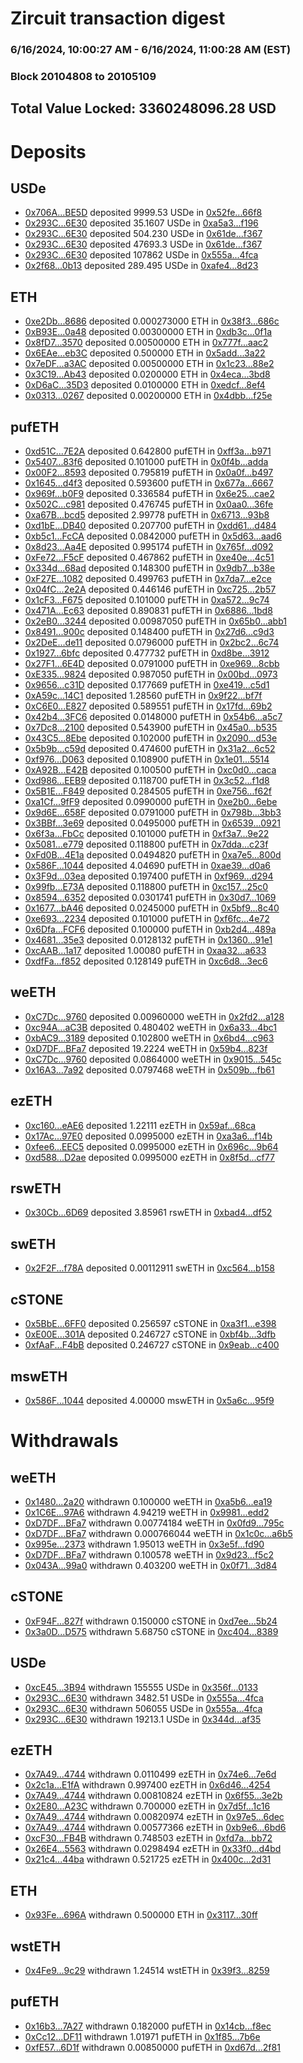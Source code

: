 # Zircuit transaction digest
### 6/16/2024, 10:00:27 AM - 6/16/2024, 11:00:28 AM (EST)
### Block 20104808 to 20105109

## Total Value Locked: 3360248096.28 USD

# Deposits
## USDe
- [0x706A...BE5D](https://etherscan.io/address/0x706A1299a4A93b2C00Dd932B238d9739d788BE5D) deposited 9999.53 USDe in [0x52fe...66f8](https://etherscan.io/tx/0x706A1299a4A93b2C00Dd932B238d9739d788BE5D)
- [0x293C...6E30](https://etherscan.io/address/0x293C6937D8D82e05B01335F7B33FBA0c8e256E30) deposited 35.1607 USDe in [0xa5a3...f196](https://etherscan.io/tx/0x293C6937D8D82e05B01335F7B33FBA0c8e256E30)
- [0x293C...6E30](https://etherscan.io/address/0x293C6937D8D82e05B01335F7B33FBA0c8e256E30) deposited 504.230 USDe in [0x61de...f367](https://etherscan.io/tx/0x293C6937D8D82e05B01335F7B33FBA0c8e256E30)
- [0x293C...6E30](https://etherscan.io/address/0x293C6937D8D82e05B01335F7B33FBA0c8e256E30) deposited 47693.3 USDe in [0x61de...f367](https://etherscan.io/tx/0x293C6937D8D82e05B01335F7B33FBA0c8e256E30)
- [0x293C...6E30](https://etherscan.io/address/0x293C6937D8D82e05B01335F7B33FBA0c8e256E30) deposited 107862 USDe in [0x555a...4fca](https://etherscan.io/tx/0x293C6937D8D82e05B01335F7B33FBA0c8e256E30)
- [0x2f68...0b13](https://etherscan.io/address/0x2f68be4d64639fb29f7cafdF903cCa4cBC520b13) deposited 289.495 USDe in [0xafe4...8d23](https://etherscan.io/tx/0x2f68be4d64639fb29f7cafdF903cCa4cBC520b13)
## ETH
- [0xe2Db...8686](https://etherscan.io/address/0xe2Db1f338c75053Baf5BE538923D17963e028686) deposited 0.000273000 ETH in [0x38f3...686c](https://etherscan.io/tx/0xe2Db1f338c75053Baf5BE538923D17963e028686)
- [0xB93E...0a48](https://etherscan.io/address/0xB93E4b12dD91B1b4a2B8E277ae65d3783bA30a48) deposited 0.00300000 ETH in [0xdb3c...0f1a](https://etherscan.io/tx/0xB93E4b12dD91B1b4a2B8E277ae65d3783bA30a48)
- [0x8fD7...3570](https://etherscan.io/address/0x8fD7b2F90C80E848f1242392F458eA5f57b53570) deposited 0.00500000 ETH in [0x777f...aac2](https://etherscan.io/tx/0x8fD7b2F90C80E848f1242392F458eA5f57b53570)
- [0x6EAe...eb3C](https://etherscan.io/address/0x6EAeE17682C7d73449d300788B89A7360792eb3C) deposited 0.500000 ETH in [0x5add...3a22](https://etherscan.io/tx/0x6EAeE17682C7d73449d300788B89A7360792eb3C)
- [0x7eDF...a3AC](https://etherscan.io/address/0x7eDF2cB453371C957A1A55730Bd418fc3FB0a3AC) deposited 0.00500000 ETH in [0x1c23...88e2](https://etherscan.io/tx/0x7eDF2cB453371C957A1A55730Bd418fc3FB0a3AC)
- [0x3C19...Ab43](https://etherscan.io/address/0x3C19fBCA3666C3D288e43FEA39fa367d72e5Ab43) deposited 0.0200000 ETH in [0x4eca...3bd8](https://etherscan.io/tx/0x3C19fBCA3666C3D288e43FEA39fa367d72e5Ab43)
- [0xD6aC...35D3](https://etherscan.io/address/0xD6aCCd12Dd3b8DA5a53462D5DAD08d05E4f535D3) deposited 0.0100000 ETH in [0xedcf...8ef4](https://etherscan.io/tx/0xD6aCCd12Dd3b8DA5a53462D5DAD08d05E4f535D3)
- [0x0313...0267](https://etherscan.io/address/0x031333b6F652C99A73b931f951235B3bBc0A0267) deposited 0.00200000 ETH in [0x4dbb...f25e](https://etherscan.io/tx/0x031333b6F652C99A73b931f951235B3bBc0A0267)
## pufETH
- [0xd51C...7E2A](https://etherscan.io/address/0xd51C1aD9D42728d0d03864847143F8F44A0A7E2A) deposited 0.642800 pufETH in [0xff3a...b971](https://etherscan.io/tx/0xd51C1aD9D42728d0d03864847143F8F44A0A7E2A)
- [0x5407...83f6](https://etherscan.io/address/0x5407E48D31DDa3cf6FE26009FDcf32ac4e4E83f6) deposited 0.101000 pufETH in [0x0f4b...adda](https://etherscan.io/tx/0x5407E48D31DDa3cf6FE26009FDcf32ac4e4E83f6)
- [0x00F2...8593](https://etherscan.io/address/0x00F2Fd2d4287E618dcF55c36F8fc1ca962d98593) deposited 0.795819 pufETH in [0x0a0f...b497](https://etherscan.io/tx/0x00F2Fd2d4287E618dcF55c36F8fc1ca962d98593)
- [0x1645...d4f3](https://etherscan.io/address/0x1645D1d74C6a7123D456238D2Eb18099F27cd4f3) deposited 0.593600 pufETH in [0x677a...6667](https://etherscan.io/tx/0x1645D1d74C6a7123D456238D2Eb18099F27cd4f3)
- [0x969f...b0F9](https://etherscan.io/address/0x969fe2074a67f2fbB39a7e0A4e9ad3a57565b0F9) deposited 0.336584 pufETH in [0x6e25...cae2](https://etherscan.io/tx/0x969fe2074a67f2fbB39a7e0A4e9ad3a57565b0F9)
- [0x502C...c981](https://etherscan.io/address/0x502C6BFe1128a355940ca0a2DcD0009402b3c981) deposited 0.476745 pufETH in [0x0aa0...36fe](https://etherscan.io/tx/0x502C6BFe1128a355940ca0a2DcD0009402b3c981)
- [0xa67B...bcd5](https://etherscan.io/address/0xa67B37112Ab444dD6ebFdb69fd7426CF8092bcd5) deposited 2.99778 pufETH in [0x6713...93b8](https://etherscan.io/tx/0xa67B37112Ab444dD6ebFdb69fd7426CF8092bcd5)
- [0xd1bE...DB40](https://etherscan.io/address/0xd1bE413478eAe01Df7B5a1878E8fB5c69487DB40) deposited 0.207700 pufETH in [0xdd61...d484](https://etherscan.io/tx/0xd1bE413478eAe01Df7B5a1878E8fB5c69487DB40)
- [0xb5c1...FcCA](https://etherscan.io/address/0xb5c1928130D477Cd88217c03Ce0d28Ec2f06FcCA) deposited 0.0842000 pufETH in [0x5d63...aad6](https://etherscan.io/tx/0xb5c1928130D477Cd88217c03Ce0d28Ec2f06FcCA)
- [0x8d23...Aa4E](https://etherscan.io/address/0x8d2309174a3e3b736B660A9B92Ed6D44FDABAa4E) deposited 0.995174 pufETH in [0x765f...d092](https://etherscan.io/tx/0x8d2309174a3e3b736B660A9B92Ed6D44FDABAa4E)
- [0xFe72...F5cF](https://etherscan.io/address/0xFe7222e51e0EF13bEE680F04a8B32AD2a821F5cF) deposited 0.467862 pufETH in [0xe40e...4c51](https://etherscan.io/tx/0xFe7222e51e0EF13bEE680F04a8B32AD2a821F5cF)
- [0x334d...68ad](https://etherscan.io/address/0x334da214f41c08E08aAf1cE60cd037DA3D4168ad) deposited 0.148300 pufETH in [0x9db7...b38e](https://etherscan.io/tx/0x334da214f41c08E08aAf1cE60cd037DA3D4168ad)
- [0xF27E...1082](https://etherscan.io/address/0xF27Ea379ef6982d85A005EE14406d09db61f1082) deposited 0.499763 pufETH in [0x7da7...e2ce](https://etherscan.io/tx/0xF27Ea379ef6982d85A005EE14406d09db61f1082)
- [0x04fC...2e2A](https://etherscan.io/address/0x04fC81f86007012cb940b71fCAC9DB54fDAb2e2A) deposited 0.446146 pufETH in [0xc725...2b57](https://etherscan.io/tx/0x04fC81f86007012cb940b71fCAC9DB54fDAb2e2A)
- [0x1cF3...F675](https://etherscan.io/address/0x1cF386cE65a685436dc3F9F0ec7F61DE7601F675) deposited 0.101000 pufETH in [0xa572...9c74](https://etherscan.io/tx/0x1cF386cE65a685436dc3F9F0ec7F61DE7601F675)
- [0x471A...Ec63](https://etherscan.io/address/0x471A02528929c9869e86501a6770E8F8ef77Ec63) deposited 0.890831 pufETH in [0x6886...1bd8](https://etherscan.io/tx/0x471A02528929c9869e86501a6770E8F8ef77Ec63)
- [0x2eB0...3244](https://etherscan.io/address/0x2eB01100ba56FcD5Ae5530531a9981DD7a3E3244) deposited 0.00987050 pufETH in [0x65b0...abb1](https://etherscan.io/tx/0x2eB01100ba56FcD5Ae5530531a9981DD7a3E3244)
- [0x8491...900c](https://etherscan.io/address/0x8491fF3cE336616Dab451C720de84AE386F3900c) deposited 0.148400 pufETH in [0x27d6...c9d3](https://etherscan.io/tx/0x8491fF3cE336616Dab451C720de84AE386F3900c)
- [0x2DeE...de11](https://etherscan.io/address/0x2DeE162D522D4131eaa8b06722b24D740E3Fde11) deposited 0.0796000 pufETH in [0x2bc2...6c74](https://etherscan.io/tx/0x2DeE162D522D4131eaa8b06722b24D740E3Fde11)
- [0x1927...6bfc](https://etherscan.io/address/0x1927E545f5365F5B3d09C80fDA35129C19596bfc) deposited 0.477732 pufETH in [0xd8be...3912](https://etherscan.io/tx/0x1927E545f5365F5B3d09C80fDA35129C19596bfc)
- [0x27F1...6E4D](https://etherscan.io/address/0x27F11Dfd09b6f5617D5A43a13281E321ac956E4D) deposited 0.0791000 pufETH in [0xe969...8cbb](https://etherscan.io/tx/0x27F11Dfd09b6f5617D5A43a13281E321ac956E4D)
- [0xE335...9824](https://etherscan.io/address/0xE335F5d4c1DD2368Ec4F5719d5FB35461F4d9824) deposited 0.987050 pufETH in [0x00bd...0973](https://etherscan.io/tx/0xE335F5d4c1DD2368Ec4F5719d5FB35461F4d9824)
- [0x9656...c31D](https://etherscan.io/address/0x9656905980260d33A46bc93bB3a99ea84AaDc31D) deposited 0.177669 pufETH in [0xe419...c5d1](https://etherscan.io/tx/0x9656905980260d33A46bc93bB3a99ea84AaDc31D)
- [0xA59c...14C1](https://etherscan.io/address/0xA59c52b97c2cDcbBe9D5fCB3240233e3868314C1) deposited 1.28560 pufETH in [0x9f22...bf7f](https://etherscan.io/tx/0xA59c52b97c2cDcbBe9D5fCB3240233e3868314C1)
- [0xC6E0...E827](https://etherscan.io/address/0xC6E05fE64E15948E775344D33Fa29048D95bE827) deposited 0.589551 pufETH in [0x17fd...69b2](https://etherscan.io/tx/0xC6E05fE64E15948E775344D33Fa29048D95bE827)
- [0x42b4...3FC6](https://etherscan.io/address/0x42b484eC8CB433D9AE3FFC0F7D05647027a63FC6) deposited 0.0148000 pufETH in [0x54b6...a5c7](https://etherscan.io/tx/0x42b484eC8CB433D9AE3FFC0F7D05647027a63FC6)
- [0x7Dc8...2100](https://etherscan.io/address/0x7Dc877aa625e7FB13a9822E9e45603D9CbA32100) deposited 0.543900 pufETH in [0x45a0...b535](https://etherscan.io/tx/0x7Dc877aa625e7FB13a9822E9e45603D9CbA32100)
- [0x43C5...8Ebe](https://etherscan.io/address/0x43C56CC4E6F335d7E0Fa00A2dB89b23043eb8Ebe) deposited 0.102000 pufETH in [0x2090...d53e](https://etherscan.io/tx/0x43C56CC4E6F335d7E0Fa00A2dB89b23043eb8Ebe)
- [0x5b9b...c59d](https://etherscan.io/address/0x5b9b71a54c25ed42B66A4314A2008dB8BF13c59d) deposited 0.474600 pufETH in [0x31a2...6c52](https://etherscan.io/tx/0x5b9b71a54c25ed42B66A4314A2008dB8BF13c59d)
- [0xf976...D063](https://etherscan.io/address/0xf9764BF8Ac8cB9D5165314f5155BeF354b8dD063) deposited 0.108900 pufETH in [0x1e01...5514](https://etherscan.io/tx/0xf9764BF8Ac8cB9D5165314f5155BeF354b8dD063)
- [0xA92B...E42B](https://etherscan.io/address/0xA92BaaF7D11B15872188F5fF97F8cCE1fD69E42B) deposited 0.100500 pufETH in [0xc0d0...caca](https://etherscan.io/tx/0xA92BaaF7D11B15872188F5fF97F8cCE1fD69E42B)
- [0xd986...EEB9](https://etherscan.io/address/0xd9864004c7c2057c7D5EcD92E4538F4Ef291EEB9) deposited 0.118700 pufETH in [0x3c52...f1d8](https://etherscan.io/tx/0xd9864004c7c2057c7D5EcD92E4538F4Ef291EEB9)
- [0x5B1E...F849](https://etherscan.io/address/0x5B1EbCFC3B93778245727c69D46f80F1a82aF849) deposited 0.284505 pufETH in [0xe756...f62f](https://etherscan.io/tx/0x5B1EbCFC3B93778245727c69D46f80F1a82aF849)
- [0xa1Cf...9fF9](https://etherscan.io/address/0xa1CfaeA1D6c2423861616DCb69f5ffB87B869fF9) deposited 0.0990000 pufETH in [0xe2b0...6ebe](https://etherscan.io/tx/0xa1CfaeA1D6c2423861616DCb69f5ffB87B869fF9)
- [0x9d6E...658F](https://etherscan.io/address/0x9d6E50B84fE40E825Cde3129D8D3e3582Fe1658F) deposited 0.0791000 pufETH in [0x798b...3bb3](https://etherscan.io/tx/0x9d6E50B84fE40E825Cde3129D8D3e3582Fe1658F)
- [0x3BBf...3e69](https://etherscan.io/address/0x3BBfAE1e1e9C7B97aeca80e08EcDb690cCCb3e69) deposited 0.0495000 pufETH in [0x6539...0921](https://etherscan.io/tx/0x3BBfAE1e1e9C7B97aeca80e08EcDb690cCCb3e69)
- [0x6f3a...FbCc](https://etherscan.io/address/0x6f3a06B2512f963f7e48ef13cA128396f7acFbCc) deposited 0.101000 pufETH in [0xf3a7...9e22](https://etherscan.io/tx/0x6f3a06B2512f963f7e48ef13cA128396f7acFbCc)
- [0x5081...e779](https://etherscan.io/address/0x5081E9880e3fC4e9911a64E8D16078d42534e779) deposited 0.118800 pufETH in [0x7dda...c23f](https://etherscan.io/tx/0x5081E9880e3fC4e9911a64E8D16078d42534e779)
- [0xFd0B...4E1a](https://etherscan.io/address/0xFd0B7d2741536DbF14b39b292a58992514a64E1a) deposited 0.0494820 pufETH in [0xa7e5...800d](https://etherscan.io/tx/0xFd0B7d2741536DbF14b39b292a58992514a64E1a)
- [0x586F...1044](https://etherscan.io/address/0x586F2a8ef9574DCBF01403A520542686955A1044) deposited 4.04690 pufETH in [0xae39...d0a6](https://etherscan.io/tx/0x586F2a8ef9574DCBF01403A520542686955A1044)
- [0x3F9d...03ea](https://etherscan.io/address/0x3F9d4869D78d34Bb5102A8743D236Dc8BE5703ea) deposited 0.197400 pufETH in [0xf969...d294](https://etherscan.io/tx/0x3F9d4869D78d34Bb5102A8743D236Dc8BE5703ea)
- [0x99fb...E73A](https://etherscan.io/address/0x99fb3f46B240D5886D3089907884Bc8385A6E73A) deposited 0.118800 pufETH in [0xc157...25c0](https://etherscan.io/tx/0x99fb3f46B240D5886D3089907884Bc8385A6E73A)
- [0x8594...6352](https://etherscan.io/address/0x8594Cc95Eb4e77Ea1D49C93E027AD6e1722f6352) deposited 0.0301741 pufETH in [0x30d7...1069](https://etherscan.io/tx/0x8594Cc95Eb4e77Ea1D49C93E027AD6e1722f6352)
- [0x1677...bA46](https://etherscan.io/address/0x1677f30260cAe56A6B94DEB2b1B37acCfa2cbA46) deposited 0.0245000 pufETH in [0x5bf9...8c40](https://etherscan.io/tx/0x1677f30260cAe56A6B94DEB2b1B37acCfa2cbA46)
- [0xe693...2234](https://etherscan.io/address/0xe693bCaD5d96Bd662979d966484137710b752234) deposited 0.101000 pufETH in [0xf6fc...4e72](https://etherscan.io/tx/0xe693bCaD5d96Bd662979d966484137710b752234)
- [0x6Dfa...FCF6](https://etherscan.io/address/0x6Dfa674a6B1a21fC3E5469A4B9df1CE3Fd35FCF6) deposited 0.100000 pufETH in [0xb2d4...489a](https://etherscan.io/tx/0x6Dfa674a6B1a21fC3E5469A4B9df1CE3Fd35FCF6)
- [0x4681...35e3](https://etherscan.io/address/0x4681aDE9721067F110441cB7B58C4d71D34635e3) deposited 0.0128132 pufETH in [0x1360...91e1](https://etherscan.io/tx/0x4681aDE9721067F110441cB7B58C4d71D34635e3)
- [0xcAAB...1a17](https://etherscan.io/address/0xcAABE11fbA8616024fE74D8201c3d715E7E11a17) deposited 1.00080 pufETH in [0xaa32...a633](https://etherscan.io/tx/0xcAABE11fbA8616024fE74D8201c3d715E7E11a17)
- [0xdfFa...f852](https://etherscan.io/address/0xdfFa2Ef59061e503a9359B04282079A5FB67f852) deposited 0.128149 pufETH in [0xc6d8...3ec6](https://etherscan.io/tx/0xdfFa2Ef59061e503a9359B04282079A5FB67f852)
## weETH
- [0xC7Dc...9760](https://etherscan.io/address/0xC7DcaA2d572A6D21d95A4FC5e3daD651E0389760) deposited 0.00960000 weETH in [0x2fd2...a128](https://etherscan.io/tx/0xC7DcaA2d572A6D21d95A4FC5e3daD651E0389760)
- [0xc94A...aC3B](https://etherscan.io/address/0xc94A1e927955a7037aFb5098625B687bF818aC3B) deposited 0.480402 weETH in [0x6a33...4bc1](https://etherscan.io/tx/0xc94A1e927955a7037aFb5098625B687bF818aC3B)
- [0xbAC9...3189](https://etherscan.io/address/0xbAC91e8aF59C7a1e2E71a02888f8d9A994C33189) deposited 0.102800 weETH in [0x6bd4...c963](https://etherscan.io/tx/0xbAC91e8aF59C7a1e2E71a02888f8d9A994C33189)
- [0xD7DF...BFa7](https://etherscan.io/address/0xD7DF7E085214743530afF339aFC420c7c720BFa7) deposited 19.2224 weETH in [0x59b4...823f](https://etherscan.io/tx/0xD7DF7E085214743530afF339aFC420c7c720BFa7)
- [0xC7Dc...9760](https://etherscan.io/address/0xC7DcaA2d572A6D21d95A4FC5e3daD651E0389760) deposited 0.0864000 weETH in [0x9015...545c](https://etherscan.io/tx/0xC7DcaA2d572A6D21d95A4FC5e3daD651E0389760)
- [0x16A3...7a92](https://etherscan.io/address/0x16A3F0c76252D801927bAd5c432001953A5C7a92) deposited 0.0797468 weETH in [0x509b...fb61](https://etherscan.io/tx/0x16A3F0c76252D801927bAd5c432001953A5C7a92)
## ezETH
- [0xc160...eAE6](https://etherscan.io/address/0xc160672eE8de269f4a73428f75FD0D3594F0eAE6) deposited 1.22111 ezETH in [0x59af...68ca](https://etherscan.io/tx/0xc160672eE8de269f4a73428f75FD0D3594F0eAE6)
- [0x17Ac...97E0](https://etherscan.io/address/0x17Ac118a0c21266ef0Caa8831dDAE40EC23097E0) deposited 0.0995000 ezETH in [0xa3a6...f14b](https://etherscan.io/tx/0x17Ac118a0c21266ef0Caa8831dDAE40EC23097E0)
- [0xfee6...EEC5](https://etherscan.io/address/0xfee645dB595aCb2215e2e9a5b668464Cd139EEC5) deposited 0.0995000 ezETH in [0x696c...9b64](https://etherscan.io/tx/0xfee645dB595aCb2215e2e9a5b668464Cd139EEC5)
- [0xd588...D2ae](https://etherscan.io/address/0xd58805459e080756e95d393132D61D34Df9fD2ae) deposited 0.0995000 ezETH in [0x8f5d...cf77](https://etherscan.io/tx/0xd58805459e080756e95d393132D61D34Df9fD2ae)
## rswETH
- [0x30Cb...6D69](https://etherscan.io/address/0x30Cb942dd194E71F4e9fE556f4aB0dF351846D69) deposited 3.85961 rswETH in [0xbad4...df52](https://etherscan.io/tx/0x30Cb942dd194E71F4e9fE556f4aB0dF351846D69)
## swETH
- [0x2F2F...f78A](https://etherscan.io/address/0x2F2F665974261C4129b1DC6c359BD259CD66f78A) deposited 0.00112911 swETH in [0xc564...b158](https://etherscan.io/tx/0x2F2F665974261C4129b1DC6c359BD259CD66f78A)
## cSTONE
- [0x5BbE...6FF0](https://etherscan.io/address/0x5BbEfACCC1A8E1ECb0d470F941668562eEB46FF0) deposited 0.256597 cSTONE in [0xa3f1...e398](https://etherscan.io/tx/0x5BbEfACCC1A8E1ECb0d470F941668562eEB46FF0)
- [0xE00E...301A](https://etherscan.io/address/0xE00EB3afEa67142D042a937e3C64d7fB338F301A) deposited 0.246727 cSTONE in [0xbf4b...3dfb](https://etherscan.io/tx/0xE00EB3afEa67142D042a937e3C64d7fB338F301A)
- [0xfAaF...F4bB](https://etherscan.io/address/0xfAaF5645B877f3aF3D35220b8C4BC2198E68F4bB) deposited 0.246727 cSTONE in [0x9eab...c400](https://etherscan.io/tx/0xfAaF5645B877f3aF3D35220b8C4BC2198E68F4bB)
## mswETH
- [0x586F...1044](https://etherscan.io/address/0x586F2a8ef9574DCBF01403A520542686955A1044) deposited 4.00000 mswETH in [0x5a6c...95f9](https://etherscan.io/tx/0x586F2a8ef9574DCBF01403A520542686955A1044)
# Withdrawals
## weETH
- [0x1480...2a20](https://etherscan.io/address/0x14803de3ebaaEbF3E4739109bF56832E74B72a20) withdrawn 0.100000 weETH in [0xa5b6...ea19](https://etherscan.io/tx/0x14803de3ebaaEbF3E4739109bF56832E74B72a20)
- [0x1C6E...97A6](https://etherscan.io/address/0x1C6E46542C5B89878b5a0c51Cdb1Ae65D7d097A6) withdrawn 4.94219 weETH in [0x9981...edd2](https://etherscan.io/tx/0x1C6E46542C5B89878b5a0c51Cdb1Ae65D7d097A6)
- [0xD7DF...BFa7](https://etherscan.io/address/0xD7DF7E085214743530afF339aFC420c7c720BFa7) withdrawn 0.00774184 weETH in [0x0fd9...795c](https://etherscan.io/tx/0xD7DF7E085214743530afF339aFC420c7c720BFa7)
- [0xD7DF...BFa7](https://etherscan.io/address/0xD7DF7E085214743530afF339aFC420c7c720BFa7) withdrawn 0.000766044 weETH in [0x1c0c...a6b5](https://etherscan.io/tx/0xD7DF7E085214743530afF339aFC420c7c720BFa7)
- [0x995e...2373](https://etherscan.io/address/0x995eda609AfBFEE89832274009D0fc95DCd62373) withdrawn 1.95013 weETH in [0x3e5f...fd90](https://etherscan.io/tx/0x995eda609AfBFEE89832274009D0fc95DCd62373)
- [0xD7DF...BFa7](https://etherscan.io/address/0xD7DF7E085214743530afF339aFC420c7c720BFa7) withdrawn 0.100578 weETH in [0x9d23...f5c2](https://etherscan.io/tx/0xD7DF7E085214743530afF339aFC420c7c720BFa7)
- [0x043A...99a0](https://etherscan.io/address/0x043AC44F8Cec7e359A31415f1e54459A8c2599a0) withdrawn 0.403200 weETH in [0x0f71...3d84](https://etherscan.io/tx/0x043AC44F8Cec7e359A31415f1e54459A8c2599a0)
## cSTONE
- [0xF94F...827f](https://etherscan.io/address/0xF94F55207eEBd6BEBe915799226e1cFaf926827f) withdrawn 0.150000 cSTONE in [0xd7ee...5b24](https://etherscan.io/tx/0xF94F55207eEBd6BEBe915799226e1cFaf926827f)
- [0x3a0D...D575](https://etherscan.io/address/0x3a0D1e1EEe81aA9BaD994dd698F6546df272D575) withdrawn 5.68750 cSTONE in [0xc404...8389](https://etherscan.io/tx/0x3a0D1e1EEe81aA9BaD994dd698F6546df272D575)
## USDe
- [0xcE45...3B94](https://etherscan.io/address/0xcE45A69C6f63E949a0aC712aC6a7caB9D7a53B94) withdrawn 155555 USDe in [0x356f...0133](https://etherscan.io/tx/0xcE45A69C6f63E949a0aC712aC6a7caB9D7a53B94)
- [0x293C...6E30](https://etherscan.io/address/0x293C6937D8D82e05B01335F7B33FBA0c8e256E30) withdrawn 3482.51 USDe in [0x555a...4fca](https://etherscan.io/tx/0x293C6937D8D82e05B01335F7B33FBA0c8e256E30)
- [0x293C...6E30](https://etherscan.io/address/0x293C6937D8D82e05B01335F7B33FBA0c8e256E30) withdrawn 506055 USDe in [0x555a...4fca](https://etherscan.io/tx/0x293C6937D8D82e05B01335F7B33FBA0c8e256E30)
- [0x293C...6E30](https://etherscan.io/address/0x293C6937D8D82e05B01335F7B33FBA0c8e256E30) withdrawn 19213.1 USDe in [0x344d...af35](https://etherscan.io/tx/0x293C6937D8D82e05B01335F7B33FBA0c8e256E30)
## ezETH
- [0x7A49...4744](https://etherscan.io/address/0x7A493Be5c2ce014cD049Bf178a1ac0Db1B434744) withdrawn 0.0110499 ezETH in [0x74e6...7e6d](https://etherscan.io/tx/0x7A493Be5c2ce014cD049Bf178a1ac0Db1B434744)
- [0x2c1a...E1fA](https://etherscan.io/address/0x2c1a3Ba88C39d806Cf0bA2624220979C9A0cE1fA) withdrawn 0.997400 ezETH in [0x6d46...4254](https://etherscan.io/tx/0x2c1a3Ba88C39d806Cf0bA2624220979C9A0cE1fA)
- [0x7A49...4744](https://etherscan.io/address/0x7A493Be5c2ce014cD049Bf178a1ac0Db1B434744) withdrawn 0.00810824 ezETH in [0x6f55...3e2b](https://etherscan.io/tx/0x7A493Be5c2ce014cD049Bf178a1ac0Db1B434744)
- [0x2E80...A23C](https://etherscan.io/address/0x2E8021f9a43848BA2FC379679c66aae4fA12A23C) withdrawn 0.700000 ezETH in [0x7d5f...1c16](https://etherscan.io/tx/0x2E8021f9a43848BA2FC379679c66aae4fA12A23C)
- [0x7A49...4744](https://etherscan.io/address/0x7A493Be5c2ce014cD049Bf178a1ac0Db1B434744) withdrawn 0.00820974 ezETH in [0x97e5...6dec](https://etherscan.io/tx/0x7A493Be5c2ce014cD049Bf178a1ac0Db1B434744)
- [0x7A49...4744](https://etherscan.io/address/0x7A493Be5c2ce014cD049Bf178a1ac0Db1B434744) withdrawn 0.00577366 ezETH in [0xb9e6...6bd6](https://etherscan.io/tx/0x7A493Be5c2ce014cD049Bf178a1ac0Db1B434744)
- [0xcF30...FB4B](https://etherscan.io/address/0xcF302cEBdE84948d5752e25CeC50D6453329FB4B) withdrawn 0.748503 ezETH in [0xfd7a...bb72](https://etherscan.io/tx/0xcF302cEBdE84948d5752e25CeC50D6453329FB4B)
- [0x26E4...5563](https://etherscan.io/address/0x26E4120d04A7E961773237D613f0e12e52675563) withdrawn 0.0298494 ezETH in [0x33f0...d4bd](https://etherscan.io/tx/0x26E4120d04A7E961773237D613f0e12e52675563)
- [0x21c4...44ba](https://etherscan.io/address/0x21c4f19Da229e8d6FbEb022E9242120d675844ba) withdrawn 0.521725 ezETH in [0x400c...2d31](https://etherscan.io/tx/0x21c4f19Da229e8d6FbEb022E9242120d675844ba)
## ETH
- [0x93Fe...696A](https://etherscan.io/address/0x93Fe8E8c301c67ee44C2101914A8a0C988C6696A) withdrawn 0.500000 ETH in [0x3117...30ff](https://etherscan.io/tx/0x93Fe8E8c301c67ee44C2101914A8a0C988C6696A)
## wstETH
- [0x4Fe9...9c29](https://etherscan.io/address/0x4Fe944D79e7021fD97a8A91e541Ee78A17C49c29) withdrawn 1.24514 wstETH in [0x39f3...8259](https://etherscan.io/tx/0x4Fe944D79e7021fD97a8A91e541Ee78A17C49c29)
## pufETH
- [0x16b3...7A27](https://etherscan.io/address/0x16b351E397a438eD065f8a67E59e56C1f99d7A27) withdrawn 0.182000 pufETH in [0x14cb...f8ec](https://etherscan.io/tx/0x16b351E397a438eD065f8a67E59e56C1f99d7A27)
- [0xCc12...DF11](https://etherscan.io/address/0xCc128C527D80511727b41262b5162cC75BC8DF11) withdrawn 1.01971 pufETH in [0x1f85...7b6e](https://etherscan.io/tx/0xCc128C527D80511727b41262b5162cC75BC8DF11)
- [0xfE57...6D1f](https://etherscan.io/address/0xfE572EEdC7b05655f8A9b02eA5Ee553801eF6D1f) withdrawn 0.00850000 pufETH in [0xd67d...2f81](https://etherscan.io/tx/0xfE572EEdC7b05655f8A9b02eA5Ee553801eF6D1f)

